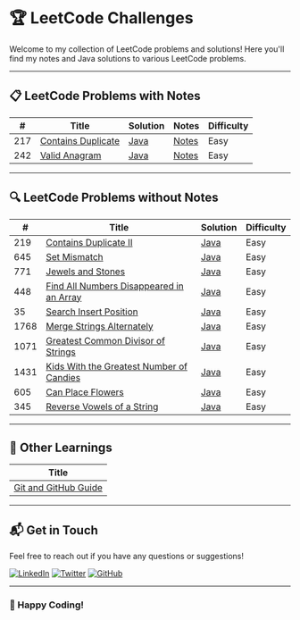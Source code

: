 # 🏆 LeetCode Challenges

Welcome to my collection of LeetCode problems and solutions! Here you'll find my notes and Java solutions to various LeetCode problems.

---

## 📋 LeetCode Problems with Notes

|  #  | Title                                                                                   | Solution                                       | Notes                                                                                   | Difficulty  |
| --- | --------------------------------------------------------------------------------------- | ---------------------------------------------- | --------------------------------------------------------------------------------------- | ----------- |
| 217 | [Contains Duplicate](https://leetcode.com/problems/contains-duplicate/description/)     | [Java](./Code/Java/0217-contains-duplicate.java) | [Notes](https://dev.to/_bhupeshk_/217-contains-duplicate-og5)                           | Easy        |
| 242 | [Valid Anagram](https://leetcode.com/problems/valid-anagram/description/)               | [Java](./Code/Java/0242-valid-anagram.java)    | [Notes](https://dev.to/_bhupeshk_/242-valid-anagram-4abc)                               | Easy        |

---

## 🔍 LeetCode Problems without Notes

|  #  | Title                                                                                           | Solution                                          | Difficulty  |
| --- | ----------------------------------------------------------------------------------------------- | ------------------------------------------------- | ----------- |
| 219 | [Contains Duplicate II](https://leetcode.com/problems/contains-duplicate-ii/description/)       | [Java](./Code/Java/0219-contains-duplicate-2.java) | Easy        |
| 645 | [Set Mismatch](https://leetcode.com/problems/set-mismatch/description/)                         | [Java](./Code/Java/0645-set-mismatch.java)         | Easy        |
| 771 | [Jewels and Stones](https://leetcode.com/problems/jewels-and-stones/description/)               | [Java](./Code/Java/0771-jewels-and-stones.java)    | Easy        |
| 448 | [Find All Numbers Disappeared in an Array](https://leetcode.com/problems/find-all-numbers-disappeared-in-an-array/description/) | [Java](./Code/Java/0448-find-all-numbers-disappeared-in%20an-array.java) | Easy        |
|  35 | [Search Insert Position](https://leetcode.com/problems/search-insert-position/description/)     | [Java](./Code/Java/0035-search-insert-position.java) | Easy        |
| 1768 | [Merge Strings Alternately](https://leetcode.com/problems/merge-strings-alternately/description/)         | [Java](./Code/Java/1768-merge-strings-alternately.java) | Easy       |
| 1071 | [Greatest Common Divisor of Strings](https://leetcode.com/problems/greatest-common-divisor-of-strings/description/) | [Java](./Code/Java/1071-greatest-common-divisor-of-strings.java) | Easy       |
| 1431 | [Kids With the Greatest Number of Candies](https://leetcode.com/problems/kids-with-the-greatest-number-of-candies/description/) | [Java](./Code/Java/1431-kids-with-the-greatest-number-of-candies.java) | Easy       |
| 605  | [Can Place Flowers](https://leetcode.com/problems/can-place-flowers/description/)               | [Java](./Code/Java/0605-can-place-flowers.java)    | Easy       |
| 345  | [Reverse Vowels of a String](https://leetcode.com/problems/reverse-vowels-of-a-string/description/) | [Java](./Code/Java/0345-reverse-vowels-of-a-string.java) | Easy       |

---

## 📘 Other Learnings

| Title |
| ----- |
| [Git and GitHub Guide](https://dev.to/_bhupeshk_/git-and-github-guide-4gac) |

---

## 📬 Get in Touch

Feel free to reach out if you have any questions or suggestions!

[![LinkedIn](https://img.shields.io/badge/LinkedIn-blue?style=flat-square&logo=linkedin)](https://www.linkedin.com/in/bhupeshk3014/)
[![Twitter](https://img.shields.io/badge/Twitter-blue?style=flat-square&logo=twitter)](https://x.com/_bhupeshk_)
[![GitHub](https://img.shields.io/badge/GitHub-black?style=flat-square&logo=github)](https://github.com/bhupeshk3014)

---

### 🌟 Happy Coding!

